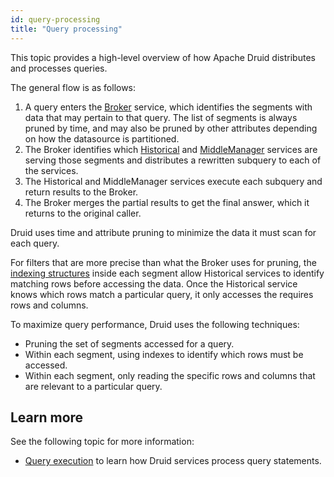 ```yaml
---
id: query-processing
title: "Query processing"
---
```


<!--
  ~ Licensed to the Apache Software Foundation (ASF) under one
  ~ or more contributor license agreements.  See the NOTICE file
  ~ distributed with this work for additional information
  ~ regarding copyright ownership.  The ASF licenses this file
  ~ to you under the Apache License, Version 2.0 (the
  ~ "License"); you may not use this file except in compliance
  ~ with the License.  You may obtain a copy of the License at
  ~
  ~   http://www.apache.org/licenses/LICENSE-2.0
  ~
  ~ Unless required by applicable law or agreed to in writing,
  ~ software distributed under the License is distributed on an
  ~ "AS IS" BASIS, WITHOUT WARRANTIES OR CONDITIONS OF ANY
  ~ KIND, either express or implied.  See the License for the
  ~ specific language governing permissions and limitations
  ~ under the License.
  -->

This topic provides a high-level overview of how Apache Druid distributes and processes queries.

The general flow is as follows:

1. A query enters the [Broker](../design/broker.md) service, which identifies the segments with data that may pertain to that query. The list of segments is always pruned by time, and may also be pruned by other attributes depending on how the datasource is partitioned.
2. The Broker identifies which [Historical](../design/historical.md) and [MiddleManager](../design/middlemanager.md) services are serving those segments and distributes a rewritten subquery to each of the services.
3. The Historical and MiddleManager services execute each subquery and return results to the Broker.
4. The Broker merges the partial results to get the final answer, which it returns to the original caller.

Druid uses time and attribute pruning to minimize the data it must scan for each query.

For filters that are more precise than what the Broker uses for pruning, the [indexing structures](../design/storage.md#indexing-and-handoff) inside each segment allow Historical services to identify matching rows before accessing the data. Once the Historical service knows which rows match a particular query, it only accesses the requires rows and columns.

To maximize query performance, Druid uses the following techniques:

- Pruning the set of segments accessed for a query.
- Within each segment, using indexes to identify which rows must be accessed.
- Within each segment, only reading the specific rows and columns that are relevant to a particular query.

## Learn more

See the following topic for more information:

* [Query execution](../querying/query-execution.md) to learn how Druid services process query statements.